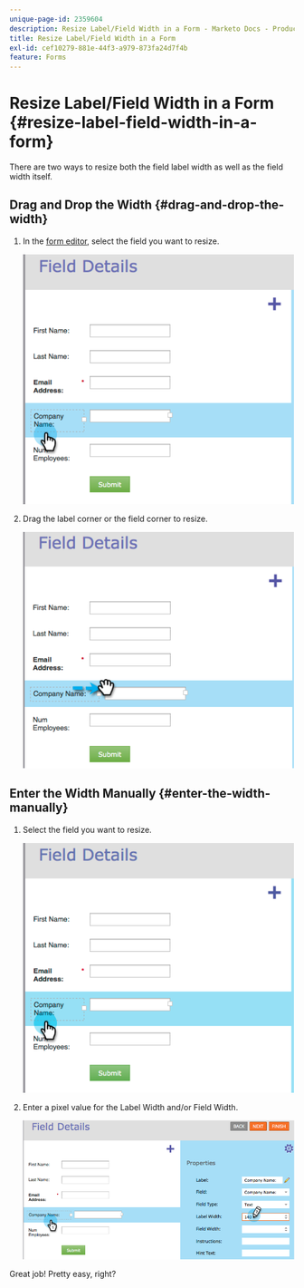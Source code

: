 ```yaml
---
unique-page-id: 2359604
description: Resize Label/Field Width in a Form - Marketo Docs - Product Documentation
title: Resize Label/Field Width in a Form
exl-id: cef10279-881e-44f3-a979-873fa24d7f4b
feature: Forms
---
```

# Resize Label/Field Width in a Form {#resize-label-field-width-in-a-form}

There are two ways to resize both the field label width as well as the field width itself.

## Drag and Drop the Width {#drag-and-drop-the-width}

1. In the [form editor](/help/marketo/product-docs/demand-generation/forms/form-actions/edit-a-form.md), select the field you want to resize.

   ![](assets/image2014-9-15-15-3a24-3a0.png)

1. Drag the label corner or the field corner to resize.

   ![](assets/image2014-9-15-15-3a24-3a14.png)

## Enter the Width Manually {#enter-the-width-manually}

1. Select the field you want to resize.

   ![](assets/image2014-9-15-15-3a24-3a28.png)

1. Enter a pixel value for the Label Width and/or Field Width.

   ![](assets/image2014-9-15-15-3a24-3a36.png)

Great job! Pretty easy, right?
